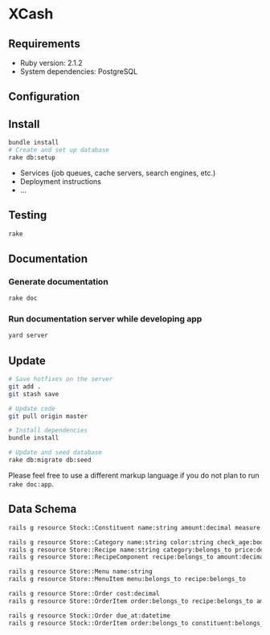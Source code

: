 # XCash

## Requirements

* Ruby version: 2.1.2
* System dependencies: PostgreSQL

## Configuration

## Install

```bash
bundle install
# Create and set up database
rake db:setup
```

* Services (job queues, cache servers, search engines, etc.)
* Deployment instructions
* ...

## Testing

```bash
rake
```

## Documentation

### Generate documentation

```bash
rake doc
```

### Run documentation server while developing app

```bash
yard server
```

## Update

```bash
# Save hotfixes on the server
git add .
git stash save

# Update code
git pull origin master

# Install dependencies
bundle install

# Update and seed database
rake db:migrate db:seed
```

Please feel free to use a different markup language if you do not plan to run `rake doc:app`.

## Data Schema

```bash
rails g resource Stock::Constituent name:string amount:decimal measure:string

rails g resource Store::Category name:string color:string check_age:boolean show_recipe:boolean parent:belongs_to lft:integer rgt:integer depth:integer
rails g resource Store::Recipe name:string category:belongs_to price:decimal color:string check_age:boolean show_recipe:boolean
rails g resource Store::RecipeComponent recipe:belongs_to amount:decimal measure:string constituent:belongs_to

rails g resource Store::Menu name:string 
rails g resource Store::MenuItem menu:belongs_to recipe:belongs_to

rails g resource Store::Order cost:decimal
rails g resource Store::OrderItem order:belongs_to recipe:belongs_to amount:integer cost:decimal

rails g resource Stock::Order due_at:datetime
rails g resource Stock::OrderItem order:belongs_to constituent:belongs_to amount:decimal measure:string
```
